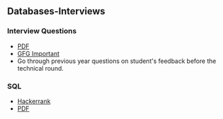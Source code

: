 ## Databases-Interviews

### Interview Questions
* [PDF](https://drive.google.com/file/d/1DQ_eiQZuuF8hKbcGkhREjwdTh1MCrl-g/view)
* [GFG Important](https://www.geeksforgeeks.org/most-asked-computer-science-subjects-interview-questions-in-amazon-microsoft-flipkart/)
* Go through previous year questions on student's feedback before the technical round.

### SQL
* [Hackerrank](https://www.hackerrank.com/domains/sql)
* [PDF](https://drive.google.com/file/d/1DQ_eiQZuuF8hKbcGkhREjwdTh1MCrl-g/view)
